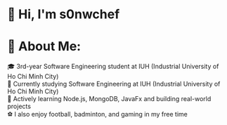 # 👋 Hi, I'm s0nwchef


# 💫 About Me:
🎓 3rd-year Software Engineering student at IUH (Industrial University of Ho Chi Minh City)<br>🏫 Currently studying Software Engineering at IUH (Industrial University of Ho Chi Minh City)<br>🌱 Actively learning Node.js, MongoDB, JavaFx and building real-world projects<br>⚽ I also enjoy football, badminton, and gaming in my free time

###

